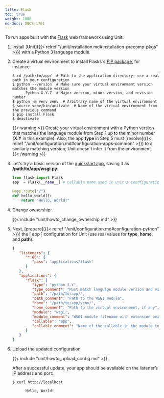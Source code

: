```yaml
---
title: Flask
toc: true
weight: 1000
nd-docs: DOCS-1761
---
```


To run apps built with the [Flask](https://flask.palletsprojects.com/en/1.1.x/) web framework using Unit:

1. Install [Unit]({{< relref "/unit/installation.md#installation-precomp-pkgs" >}}) with a Python 3 language module.

2. Create a virtual environment to install Flasks`s
   [PIP package](https://flask.palletsprojects.com/en/1.1.x/installation/#install-flask), for
   instance:

   ```console
   $ cd /path/to/app/  # Path to the application directory; use a real path in your configuration
   $ python --version  # Make sure your virtual environment version matches the module version
         Python X.Y.Z  # Major version, minor version, and revision number
   $ python -m venv venv  # Arbitrary name of the virtual environment
   $ source venv/bin/activate  # Name of the virtual environment from the previous command
   $ pip install Flask
   $ deactivate
   ```

   {{< warning >}}
   Create your virtual environment with a Python version that matches the
   language module from Step 1 up to the minor number (**X.Y** in
   this example). Also, the app **type** in Step 5 must
   [resolve]({{< relref "/unit/configuration.md#configuration-apps-common" >}})
   to a similarly matching version; Unit doesn't infer it from the environment.
   {{< /warning >}}

3. Let's try a basic version of the [quickstart app](https://flask.palletsprojects.com/en/1.1.x/quickstart/),
   saving it as **/path/to/app/wsgi.py**:

   ```python
   from flask import Flask
   app  = Flask(__name__) # Callable name used in Unit's condfiguration

   @app.route("/")
   def hello_world():
       return "Hello, World!"
   ```

4. Change ownership:

   {{< include "unit/howto_change_ownership.md" >}}

5. Next, [prepare]({{< relref "/unit/configuration.md#configuration-python" >}}) the [ app ] configuration for
   Unit (use real values for **type**, **home**, and **path**):

   ```json
   {
      "listeners": {
         "*:80": {
            "pass": "applications/flask"
         }
      },
      "applications": {
         "flask": {
            "type": "python 3.Y",
            "type_comment": "Must match language module version and virtual environment version",
            "path": "/path/to/app/",
            "path_comment": "Path to the WSGI module",
            "home": "/path/to/app/venv/",
            "home_comment": "Path to the virtual environment, if any",
            "module": "wsgi",
            "module_comment": "WSGI module filename with extension omitted",
            "callable": "app",
            "callable_comment": "Name of the callable in the module to run"
         }
      }
   }
   ```

6. Upload the updated configuration.

   {{< include "unit/howto_upload_config.md" >}}

   After a successful update, your app should be available on the listener’s IP
   address and port:

   ```console
   $ curl http://localhost

         Hello, World!
   ```
